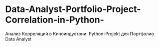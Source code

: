 # Data-Analyst-Portfolio-Project-Correlation-in-Python-
Анализ Корреляций в Киноиндустрии: Python-Projekt для Портфолио Data Analyst
